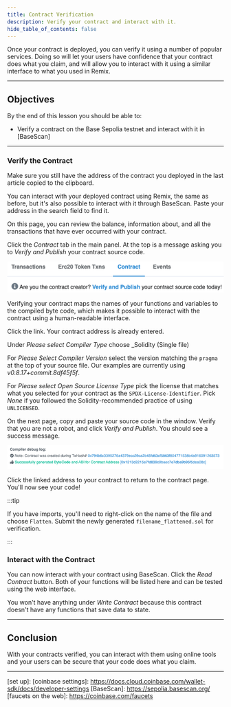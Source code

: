 ```yaml
---
title: Contract Verification
description: Verify your contract and interact with it.
hide_table_of_contents: false
---
```


Once your contract is deployed, you can verify it using a number of popular services. Doing so will let your users have confidence that your contract does what you claim, and will allow you to interact with it using a similar interface to what you used in Remix.

---

## Objectives

By the end of this lesson you should be able to:

- Verify a contract on the Base Sepolia testnet and interact with it in [BaseScan]

---

### Verify the Contract

Make sure you still have the address of the contract you deployed in the last article copied to the clipboard.

You can interact with your deployed contract using Remix, the same as before, but it's also possible to interact with it through BaseScan. Paste your address in the search field to find it.

On this page, you can review the balance, information about, and all the transactions that have ever occurred with your contract.

Click the _Contract_ tab in the main panel. At the top is a message asking you to _Verify and Publish_ your contract source code.

![Verify](../../assets/images/deployment-to-testnet/verify-and-publish.png)

Verifying your contract maps the names of your functions and variables to the compiled byte code, which makes it possible to interact with the contract using a human-readable interface.

Click the link. Your contract address is already entered.

Under _Please select Compiler Type_ choose \_Solidity (Single file)

For _Please Select Compiler Version_ select the version matching the `pragma` at the top of your source file. Our examples are currently using _v0.8.17+commit.8df45f5f_.

For _Please select Open Source License Type_ pick the license that matches what you selected for your contract as the `SPDX-License-Identifier`. Pick _None_ if you followed the Solidity-recommended practice of using `UNLICENSED`.

On the next page, copy and paste your source code in the window. Verify that you are not a robot, and click _Verify and Publish_. You should see a success message.

![Success](../../assets/images/deployment-to-testnet/compiler-debug-log.png)

Click the linked address to your contract to return to the contract page. You'll now see your code!

:::tip

If you have imports, you'll need to right-click on the name of the file and choose `Flatten`. Submit the newly generated `filename_flattened.sol` for verification.

:::

### Interact with the Contract

You can now interact with your contract using BaseScan. Click the _Read Contract_ button. Both of your functions will be listed here and can be tested using the web interface.

You won't have anything under _Write Contract_ because this contract doesn't have any functions that save data to state.

---

## Conclusion

With your contracts verified, you can interact with them using online tools and your users can be secure that your code does what you claim.

---

<!-- Add reference style links here.  These do not render on the page. -->

[`sepolia.basescan.org`]: https://sepolia.basescan.org/
[coinbase]: https://www.coinbase.com/wallet
[faucet]: https://docs.base.org/tools/network-faucets
[set up]: 
[coinbase settings]: https://docs.cloud.coinbase.com/wallet-sdk/docs/developer-settings
[BaseScan]: https://sepolia.basescan.org/
[faucets on the web]: https://coinbase.com/faucets

